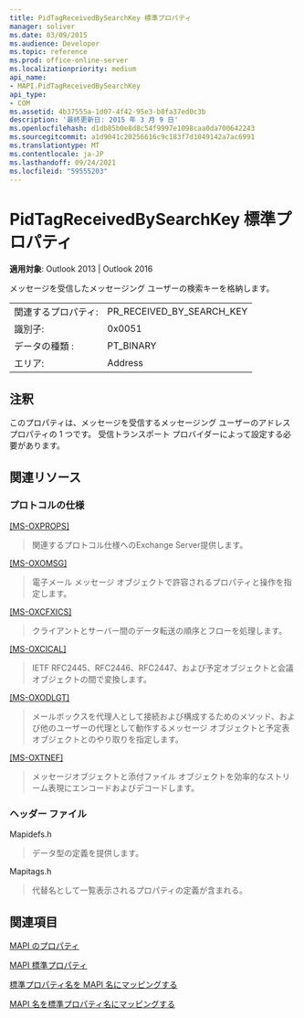```yaml
---
title: PidTagReceivedBySearchKey 標準プロパティ
manager: soliver
ms.date: 03/09/2015
ms.audience: Developer
ms.topic: reference
ms.prod: office-online-server
ms.localizationpriority: medium
api_name:
- MAPI.PidTagReceivedBySearchKey
api_type:
- COM
ms.assetid: 4b37555a-1d07-4f42-95e3-b8fa37ed0c3b
description: '最終更新日: 2015 年 3 月 9 日'
ms.openlocfilehash: d1db85b0e8d8c54f9997e1098caa0da700642243
ms.sourcegitcommit: a1d9041c20256616c9c183f7d1049142a7ac6991
ms.translationtype: MT
ms.contentlocale: ja-JP
ms.lasthandoff: 09/24/2021
ms.locfileid: "59555203"
---
```

# <a name="pidtagreceivedbysearchkey-canonical-property"></a>PidTagReceivedBySearchKey 標準プロパティ

  
  
**適用対象**: Outlook 2013 | Outlook 2016 
  
メッセージを受信したメッセージング ユーザーの検索キーを格納します。
  
|||
|:-----|:-----|
|関連するプロパティ:  <br/> |PR_RECEIVED_BY_SEARCH_KEY  <br/> |
|識別子:  <br/> |0x0051  <br/> |
|データの種類 :   <br/> |PT_BINARY  <br/> |
|エリア:  <br/> |Address  <br/> |
   
## <a name="remarks"></a>注釈

このプロパティは、メッセージを受信するメッセージング ユーザーのアドレス プロパティの 1 つです。 受信トランスポート プロバイダーによって設定する必要があります。
  
## <a name="related-resources"></a>関連リソース

### <a name="protocol-specifications"></a>プロトコルの仕様

[[MS-OXPROPS]](https://msdn.microsoft.com/library/f6ab1613-aefe-447d-a49c-18217230b148%28Office.15%29.aspx)
  
> 関連するプロトコル仕様へのExchange Server提供します。
    
[[MS-OXOMSG]](https://msdn.microsoft.com/library/daa9120f-f325-4afb-a738-28f91049ab3c%28Office.15%29.aspx)
  
> 電子メール メッセージ オブジェクトで許容されるプロパティと操作を指定します。
    
[[MS-OXCFXICS]](https://msdn.microsoft.com/library/b9752f3d-d50d-44b8-9e6b-608a117c8532%28Office.15%29.aspx)
  
> クライアントとサーバー間のデータ転送の順序とフローを処理します。
    
[[MS-OXCICAL]](https://msdn.microsoft.com/library/a685a040-5b69-4c84-b084-795113fb4012%28Office.15%29.aspx)
  
> IETF RFC2445、RFC2446、RFC2447、および予定オブジェクトと会議オブジェクトの間で変換します。
    
[[MS-OXODLGT]](https://msdn.microsoft.com/library/01a89b11-9c43-4c40-b147-8f6a1ef5a44f%28Office.15%29.aspx)
  
> メールボックスを代理人として接続および構成するためのメソッド、および他のユーザーの代理として動作するメッセージ オブジェクトと予定表オブジェクトとのやり取りを指定します。
    
[[MS-OXTNEF]](https://msdn.microsoft.com/library/1f0544d7-30b7-4194-b58f-adc82f3763bb%28Office.15%29.aspx)
  
> メッセージオブジェクトと添付ファイル オブジェクトを効率的なストリーム表現にエンコードおよびデコードします。
    
### <a name="header-files"></a>ヘッダー ファイル

Mapidefs.h
  
> データ型の定義を提供します。
    
Mapitags.h
  
> 代替名として一覧表示されるプロパティの定義が含まれる。
    
## <a name="see-also"></a>関連項目



[MAPI のプロパティ](mapi-properties.md)
  
[MAPI 標準プロパティ](mapi-canonical-properties.md)
  
[標準プロパティ名を MAPI 名にマッピングする](mapping-canonical-property-names-to-mapi-names.md)
  
[MAPI 名を標準プロパティ名にマッピングする](mapping-mapi-names-to-canonical-property-names.md)

